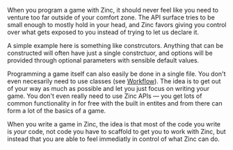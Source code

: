 When you program a game with Zinc, it should never feel like you need to venture too far outside of your comfort zone. The API surface tries to be small enough to mostly hold in your head, and Zinc favors giving you control over what gets exposed to you instead of trying to let us declare it.

A simple example here is something like constrcutors. Anything that can be constructed will often have just a single constrctuor, and options will be provided through optional parameters with sensible default values.

Programming a game itself can also easily be done in a single file. You don't even necesarily need to use classes (see [Workflow](../guides/workflow.md)). The idea is to get out of your way as much as possible and let you just focus on writing your game. You don't even really need to use Zinc APIs — you get lots of common functionality in for free with the built in entites and from there can form a lot of the basics of a game.

When you write a game in Zinc, the idea is that most of the code you write is _your_ code, not code you have to scaffold to get you to work with Zinc, but instead that you are able to feel immediatly in control of what Zinc can do.